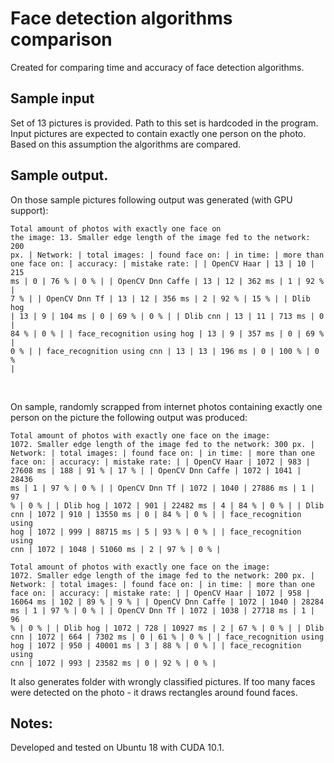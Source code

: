 # Face detection algorithms comparison

Created for comparing time and accuracy of face detection algorithms.

## Sample input

Set of 13 pictures is provided. Path to this set is hardcoded in the program.
Input pictures are expected to contain exactly one person on the photo.
Based on this assumption the algorithms are compared.

## Sample output.

On those sample pictures following output was generated (with GPU support):
<br><code><pre>Total amount of photos with exactly one face on the image: 13. Smaller edge length of the image fed to the network: 200 px.
| Network:                   | total images:   | found face on:  | in time:        | more than one face on: | accuracy:       | mistake rate:   |
| OpenCV Haar                |              13 |              10 |          215 ms |                      0 |            76 % |             0 % |
| OpenCV Dnn Caffe           |              13 |              12 |          362 ms |                      1 |            92 % |             7 % |
| OpenCV Dnn Tf              |              13 |              12 |          356 ms |                      2 |            92 % |            15 % |
| Dlib hog                   |              13 |               9 |          104 ms |                      0 |            69 % |             0 % |
| Dlib cnn                   |              13 |              11 |          713 ms |                      0 |            84 % |             0 % |
| face_recognition using hog |              13 |               9 |          357 ms |                      0 |            69 % |             0 % |
| face_recognition using cnn |              13 |              13 |          196 ms |                      0 |           100 % |             0 % |</pre></code><br>

On sample, randomly scrapped from internet photos containing exactly one person on the picture
the following output was produced:

<code><pre>Total amount of photos with exactly one face on the image: 1072. Smaller edge length of the image fed to the network: 300 px.
| Network:                   | total images:   | found face on:  | in time:        | more than one face on: | accuracy:       | mistake rate:   |
| OpenCV Haar                |            1072 |             983 |        27608 ms |                    188 |            91 % |            17 % |
| OpenCV Dnn Caffe           |            1072 |            1041 |        28436 ms |                      1 |            97 % |             0 % |
| OpenCV Dnn Tf              |            1072 |            1040 |        27886 ms |                      1 |            97 % |             0 % |
| Dlib hog                   |            1072 |             901 |        22482 ms |                      4 |            84 % |             0 % |
| Dlib cnn                   |            1072 |             910 |        13550 ms |                      0 |            84 % |             0 % |
| face_recognition using hog |            1072 |             999 |        88715 ms |                      5 |            93 % |             0 % |
| face_recognition using cnn |            1072 |            1048 |        51060 ms |                      2 |            97 % |             0 % |</pre></code>

<code><pre>Total amount of photos with exactly one face on the image: 1072. Smaller edge length of the image fed to the network: 200 px.
| Network:                   | total images:   | found face on:  | in time:        | more than one face on: | accuracy:       | mistake rate:   |
| OpenCV Haar                |            1072 |             958 |        16064 ms |                    102 |            89 % |             9 % |
| OpenCV Dnn Caffe           |            1072 |            1040 |        28284 ms |                      1 |            97 % |             0 % |
| OpenCV Dnn Tf              |            1072 |            1038 |        27718 ms |                      1 |            96 % |             0 % |
| Dlib hog                   |            1072 |             728 |        10927 ms |                      2 |            67 % |             0 % |
| Dlib cnn                   |            1072 |             664 |         7302 ms |                      0 |            61 % |             0 % |
| face_recognition using hog |            1072 |             950 |        40001 ms |                      3 |            88 % |             0 % |
| face_recognition using cnn |            1072 |             993 |        23582 ms |                      0 |            92 % |             0 % |</pre></code>
 
It also generates folder with wrongly classified pictures. If too many faces were detected on the photo - it draws rectangles around found faces.

## Notes:

Developed and tested on Ubuntu 18 with CUDA 10.1.
